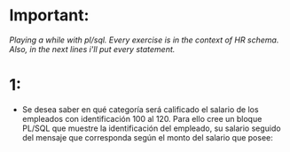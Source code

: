 
# Important:

*Playing a while with pl/sql. 
Every exercise is in the context of HR schema. Also, in the next lines i'll put every statement.*

# 1:

* Se desea saber en qué categoría será calificado el salario de los empleados con identificación 100 al 120. Para ello cree un bloque PL/SQL  que muestre la identificación del empleado, su salario seguido del mensaje que corresponda según  el monto del salario que posee:
